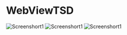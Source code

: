 # WebViewTSD

![Screenshort1](https://github.com/AstiiCoder/WebViewTSD/master/Images/screen5.png)
![Screenshort1](https://github.com/AstiiCoder/WebViewTSD/master/Images/screen6.png)
![Screenshort1](https://github.com/AstiiCoder/WebViewTSD/master/Images/screen7.png)
